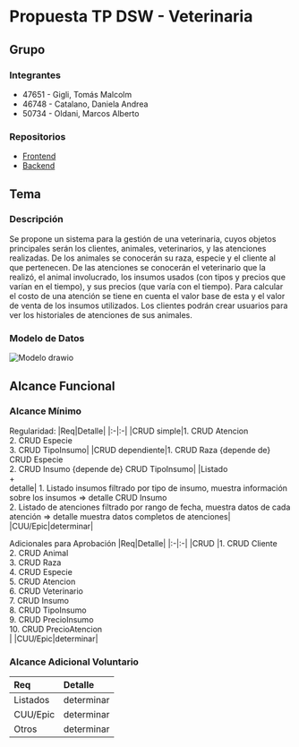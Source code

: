 # Propuesta TP DSW - Veterinaria

## Grupo

### Integrantes

- 47651 - Gigli, Tomás Malcolm
- 46748 - Catalano, Daniela Andrea
- 50734 - Oldani, Marcos Alberto

### Repositorios

- [Frontend](https://github.com/oldaniMarcos/TP-DSW-Frontend)
- [Backend](https://github.com/oldaniMarcos/TP-DSW-Backend)

## Tema

### Descripción

Se propone un sistema para la gestión de una veterinaria, cuyos objetos principales serán los clientes, animales, veterinarios, y las atenciones realizadas.
De los animales se conocerán su raza, especie y el cliente al que pertenecen. De las atenciones se conocerán el veterinario que la realizó, el animal involucrado, los insumos usados (con tipos y precios que varían en el tiempo), y sus precios (que varía con el tiempo).
Para calcular el costo de una atención se tiene en cuenta el valor base de esta y el valor de venta de los insumos utilizados.
Los clientes podrán crear usuarios para ver los historiales de atenciones de sus animales.

### Modelo de Datos

![Modelo drawio](https://github.com/user-attachments/assets/41c4b8f2-23be-48ce-99de-d29f7ebccbdc)

## Alcance Funcional

### Alcance Mínimo

Regularidad:
|Req|Detalle|
|:-|:-|
|CRUD simple|1. CRUD Atencion<br>2. CRUD Especie<br>3. CRUD TipoInsumo|
|CRUD dependiente|1. CRUD Raza {depende de} CRUD Especie<br>2. CRUD Insumo {depende de} CRUD TipoInsumo|
|Listado<br>+<br>detalle| 1. Listado insumos filtrado por tipo de insumo, muestra información sobre los insumos => detalle CRUD Insumo<br> 2. Listado de atenciones filtrado por rango de fecha, muestra datos de cada atención => detalle muestra datos completos de atenciones|
|CUU/Epic|determinar| 

Adicionales para Aprobación
|Req|Detalle|
|:-|:-|
|CRUD |1. CRUD Cliente<br>2. CRUD Animal<br>3. CRUD Raza<br>4. CRUD Especie<br>5. CRUD Atencion<br>6. CRUD Veterinario<br>7. CRUD Insumo<br>8. CRUD TipoInsumo<br>9. CRUD PrecioInsumo<br>10. CRUD PrecioAtencion<br>|
|CUU/Epic|determinar|

### Alcance Adicional Voluntario

| Req      | Detalle                                                                                                                                                                                                             |
| :------- | :------------------------------------------------------------------------------------------------------------------------------------------------------------------------------------------------------------------ |
| Listados | determinar |
| CUU/Epic | determinar |                                                                                                                                                                  
| Otros    | determinar |                                                                                                                                                                    

